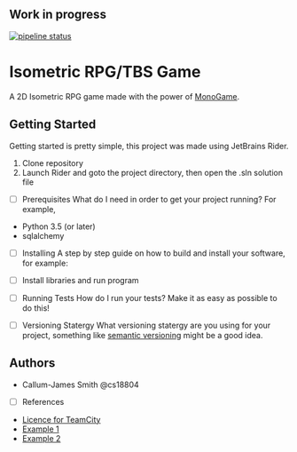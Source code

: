## Work in progress

[![pipeline status](https://cseegit.essex.ac.uk/ce301_2020/ce301_smith_callum-james/badges/master/pipeline.svg)](https://cseegit.essex.ac.uk/ce301_2020/ce301_smith_callum-james/commits/master)

# Isometric RPG/TBS Game
A 2D Isometric RPG game made with the power of [MonoGame](https://www.monogame.net).

## Getting Started
Getting started is pretty simple, this project was made using JetBrains Rider.

1. Clone repository
2. Launch Rider and goto the project directory, then open the .sln solution file


- [ ] Prerequisites
What do I need in order to get your project running? For example,
* Python 3.5 (or later)
* sqlalchemy


- [ ]  Installing
A step by step guide on how to build and install your software, for example:


- [ ] Install libraries and run program



- [ ]  Running Tests
How do I run your tests? Make it as easy as possible to do this!


- [ ]  Versioning Statergy
What versioning statergy are you using for your project, something like [semantic versioning](https://semver.org/) might be a good idea.


## Authors
* Callum-James Smith @cs18804


- [ ]  References
* [Licence for TeamCity](https://1806094-capstone-project.beta.teamcity.com/acceptTermsOfServices.html?agreement=hosted&proceedUrl=%2Fprofile.html)
* [Example 1](https://github.com/erasmus-without-paper/ewp-specs-sec-intro/tree/v2.0.2)
* [Example 2](https://github.com/erasmus-without-paper/ewp-specs-architecture/tree/v1.10.0)
